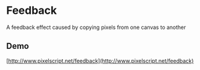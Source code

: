 # Feedback
A feedback effect caused by copying pixels from one canvas to another

## Demo
[http://www.pixelscript.net/feedback](http://www.pixelscript.net/feedback)
